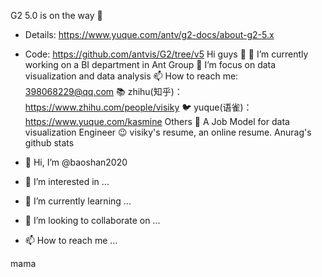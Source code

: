 G2 5.0 is on the way 🚀
- Details: https://www.yuque.com/antv/g2-docs/about-g2-5.x
- Code: https://github.com/antvis/G2/tree/v5
Hi guys 👋
🔭 I’m currently working on a BI department in Ant Group
🌱 I’m focus on data visualization and data analysis
📫 How to reach me: 398068229@qq.com
📚 zhihu(知乎)：https://www.zhihu.com/people/visiky
🐦 yuque(语雀)：https://www.yuque.com/kasmine
Others
🤔 A Job Model for data visualization Engineer
😉 visiky's resume, an online resume.
Anurag's github stats


- 👋 Hi, I’m @baoshan2020
- 👀 I’m interested in ...
- 🌱 I’m currently learning ...
- 💞️ I’m looking to collaborate on ...
- 📫 How to reach me ...


mama
<!---
baoshan2020/baoshan2020 is a ✨ special ✨ repository because its `README.md` (this file) appears on your GitHub profile.
You can click the Preview link to take a look at your changes.
--->
